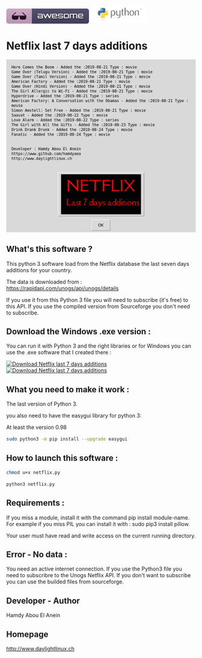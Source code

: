 ![Awesome](awesome.svg) ![Python](python.png)  

# Netflix last 7 days additions

![Screenshot](screenshot.png)

## What's this software ?  

This python 3 software load from the Netflix database the last seven days additions for your country.

The data is downloaded from : https://rapidapi.com/unogs/api/unogs/details

If you use it from this Python 3 file you will need to subscribe (it's free) to this API.
If you use the compiled version from Sourceforge you don't need to subscribe.

## Download the Windows .exe version :

You can run it with Python 3 and the right libraries or for Windows you can use the .exe software that I created there :

[![Download Netflix last 7 days additions](https://img.shields.io/sourceforge/dm/mars-insight-weather-live.svg)](https://sourceforge.net/projects/mars-insight-weather-live/files/latest/download)
[![Download Netflix last 7 days additions](https://a.fsdn.com/con/app/sf-download-button)](https://sourceforge.net/projects/mars-insight-weather-live/files/latest/download)

## What you need to make it work :  

The last version of Python 3.

you also need to have the easygui library for python 3:

At least the version 0.98

```sh
sudo python3 -m pip install --upgrade easygui 
```

## How to launch this software :  

```sh
chmod u+x netflix.py
``` 

```sh
python3 netflix.py
```  

## Requirements :

If you miss a module, install it with the command pip install module-name. For example if you miss PIL you can install it with : sudo pip3 install pillow.

Your user must have read and write access on the current running 
directory.

## Error - No data :

You need an active internet connection. If you use the Python3 file you need to subscribre to the Unogs Netflix API.
If you don't want to subscribe you can use the builded files from sourceforge.

## Developer - Author

Hamdy Abou El Anein

## Homepage

http://www.daylightlinux.ch 